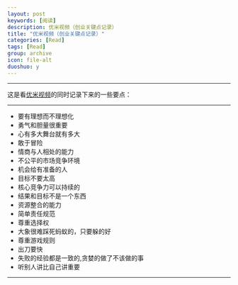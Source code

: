 ```yaml
---
layout: post
keywords: [阅读]
description: 优米视频（创业关键点记录）
title: "优米视频（创业关键点记录）"
categories: [Read]
tags: [Read]
group: archive
icon: file-alt
duoshuo: y
---
```


-----
这是看[优米视频][1]的同时记录下来的一些要点：

-----

- 要有理想而不理想化
- 勇气和胆量很重要
- 心有多大舞台就有多大
- 敢于冒险
- 情商与人相处的能力
- 不公平的市场竞争环境
- 机会给有准备的人
- 目标不要太高
- 核心竞争力可以持续的
- 结果和目标不是一个东西
- 资源整合的能力
- 简单责任规范
- 尊重选择权
- 大象很难踩死蚂蚁的，只要躲的好
- 尊重游戏规则
- 出刀要快
- 失败的经验都是一致的,贪婪的做了不该做的事
- 听别人讲比自己讲重要

-----
[1]: http://www.youmi.cn/
